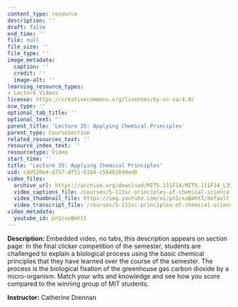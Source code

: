 ```yaml
---
content_type: resource
description: ''
draft: false
end_time: ''
file: null
file_size: ''
file_type: ''
image_metadata:
  caption: ''
  credit: ''
  image-alt: ''
learning_resource_types:
- Lecture Videos
license: https://creativecommons.org/licenses/by-nc-sa/4.0/
ocw_type: ''
optional_tab_title: ''
optional_text: ''
parent_title: 'Lecture 35: Applying Chemical Principles'
parent_type: CourseSection
related_resources_text: ''
resource_index_text: ''
resourcetype: Video
start_time: ''
title: 'Lecture 35: Applying Chemical Principles'
uid: cdd510e4-d757-df51-61b4-c5b4b26d4ad8
video_files:
  archive_url: https://archive.org/download/MIT5.111F14/MIT5_111F14_L35_300k.mp4
  video_captions_file: /courses/5-111sc-principles-of-chemical-science-fall-2014/0b90e7c27c285d6cbc5bd1bac5667a40_pn1cxuBmhtI.vtt
  video_thumbnail_file: https://img.youtube.com/vi/pn1cxuBmhtI/default.jpg
  video_transcript_file: /courses/5-111sc-principles-of-chemical-science-fall-2014/b334d2c9691a5b537f0cb7772e7e9c6b_pn1cxuBmhtI.pdf
video_metadata:
  youtube_id: pn1cxuBmhtI
---
```

**Description:** Embedded video, no tabs, this description appears on section page: In the final clicker competition of the semester, students are challenged to explain a biological process using the basic chemical principles that they have learned over the course of the semester. The process is the biological fixation of the greenhouse gas carbon dioxide by a micro-organism. Match your wits and knowledge and see how you score compared to the winning group of MIT students.

**Instructor:** Catherine Drennan